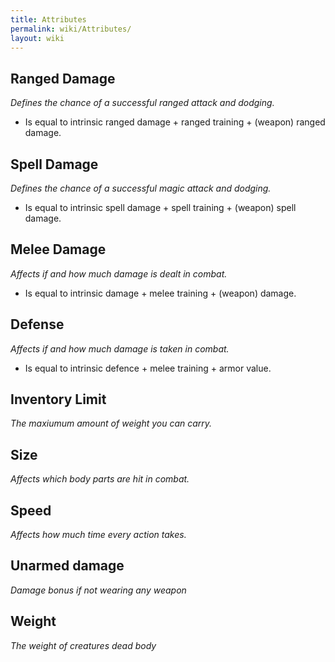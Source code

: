 ```yaml
---
title: Attributes
permalink: wiki/Attributes/
layout: wiki
---
```


Ranged Damage
-------------

*Defines the chance of a successful ranged attack and dodging.*

-   Is equal to intrinsic ranged damage + ranged training + (weapon)
    ranged damage.

Spell Damage
------------

*Defines the chance of a successful magic attack and dodging.*

-   Is equal to intrinsic spell damage + spell training + (weapon) spell
    damage.

Melee Damage
------------

*Affects if and how much damage is dealt in combat.*

-   Is equal to intrinsic damage + melee training + (weapon) damage.

Defense
-------

*Affects if and how much damage is taken in combat.*

-   Is equal to intrinsic defence + melee training + armor value.

Inventory Limit
---------------

*The maxiumum amount of weight you can carry.*

Size
----

*Affects which body parts are hit in combat.*

Speed
-----

*Affects how much time every action takes.*

Unarmed damage
--------------

*Damage bonus if not wearing any weapon*

Weight
------

*The weight of creatures dead body*
